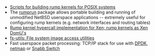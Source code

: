 -   [Scripts for building rump kernels for POSIX
    systems](http://repo.rumpkernel.org/buildrump.sh)
-   The [rumprun](http://repo.rumpkernel.org/rumprun/) package
    allows portable building and running of unmodified NetBSD userspace
    applications -- extremely useful for configuring rump kernels (e.g.
    network interfaces and routing tables)
-   [Rump kernel hypercall implementation for Xen; rump kernels as Xen
    DomU's](http://repo.rumpkernel.org/rumpuser-xen)
-   [fs-utils: File system image access
    utilities](https://github.com/stacktic/fs-utils)
-   Fast userspace packet processing: TCP/IP stack for use with
    [DPDK](http://repo.rumpkernel.org/drv-netif-dpdk),
    [netmap](http://repo.rumpkernel.org/drv-netif-netmap) or
    [Snabb Switch](https://github.com/anttikantee/snabbswitch/tree/rumpkernel/)
